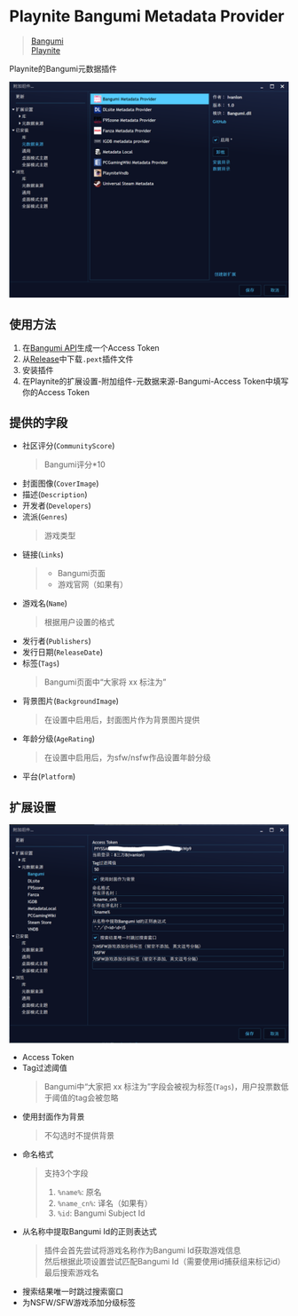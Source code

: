 # Playnite Bangumi Metadata Provider

> [Bangumi](https://bgm.tv/)  
> [Playnite](https://playnite.link/)

Playnite的Bangumi元数据插件

![plugin](Screenshots/plugin.png)

## 使用方法  
1. 在[Bangumi API](https://bangumi.github.io/api/)生成一个Access Token
2. 从[Release](https://github.com/Ivanlon30000/PlayniteBangumiMetadata/releases)中下载`.pext`插件文件
3. 安装插件
4. 在Playnite的扩展设置-附加组件-元数据来源-Bangumi-Access Token中填写你的Access Token

## 提供的字段  
+ 社区评分(`CommunityScore`)  
    > Bangumi评分*10
+ 封面图像(`CoverImage`)
+ 描述(`Description`)  
+ 开发者(`Developers`)
+ 流派(`Genres`)
    > 游戏类型
+ 链接(`Links`)  
    > + Bangumi页面
    > + 游戏官网（如果有）
+ 游戏名(`Name`)  
    > 根据用户设置的格式
+ 发行者(`Publishers`)
+ 发行日期(`ReleaseDate`)
+ 标签(`Tags`)  
    > Bangumi页面中“大家将 xx 标注为”
+ 背景图片(`BackgroundImage`)  
    > 在设置中启用后，封面图片作为背景图片提供
+ 年龄分级(`AgeRating`)  
    > 在设置中启用后，为sfw/nsfw作品设置年龄分级
+ 平台(`Platform`)  

## 扩展设置

![settings](Screenshots/settings.png)
 + Access Token
 + Tag过滤阈值  
    > Bangumi中“大家把 xx 标注为”字段会被视为标签(`Tags`)，用户投票数低于阈值的tag会被忽略
 + 使用封面作为背景  
    > 不勾选时不提供背景
 + 命名格式  
   > 支持3个字段
   > 1. `%name%`: 原名
   > 2. `%name_cn%`: 译名（如果有）
   > 3. `%id`: Bangumi Subject Id
 + 从名称中提取Bangumi Id的正则表达式
   > 插件会首先尝试将游戏名称作为Bangumi Id获取游戏信息  
   > 然后根据此项设置尝试匹配Bangumi Id（需要使用id捕获组来标记id）  
   > 最后搜索游戏名
 + 搜索结果唯一时跳过搜索窗口  
 + 为NSFW/SFW游戏添加分级标签  

